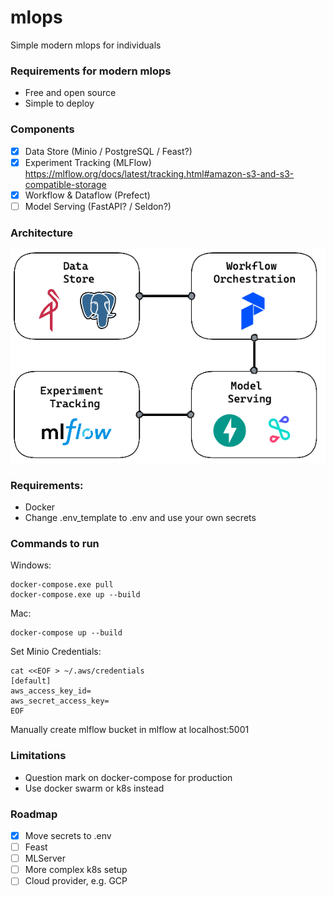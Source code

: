 # mlops
Simple modern mlops for individuals

### Requirements for modern mlops
- Free and open source
- Simple to deploy

### Components
- [x] Data Store (Minio / PostgreSQL / Feast?) 
- [x] Experiment Tracking (MLFlow) https://mlflow.org/docs/latest/tracking.html#amazon-s3-and-s3-compatible-storage
- [x] Workflow & Dataflow (Prefect)
- [ ] Model Serving (FastAPI? / Seldon?)

### Architecture
![Alt text](architecture.png)

### Requirements:
- Docker
- Change .env_template to .env and use your own secrets

### Commands to run 
Windows:
```
docker-compose.exe pull
docker-compose.exe up --build
```
Mac:
```
docker-compose up --build
```

Set Minio Credentials:
```
cat <<EOF > ~/.aws/credentials
[default]
aws_access_key_id=
aws_secret_access_key=
EOF
```

Manually create mlflow bucket in mlflow at localhost:5001

### Limitations
- Question mark on docker-compose for production
- Use docker swarm or k8s instead

### Roadmap
- [x] Move secrets to .env
- [ ] Feast
- [ ] MLServer
- [ ] More complex k8s setup
- [ ] Cloud provider, e.g. GCP